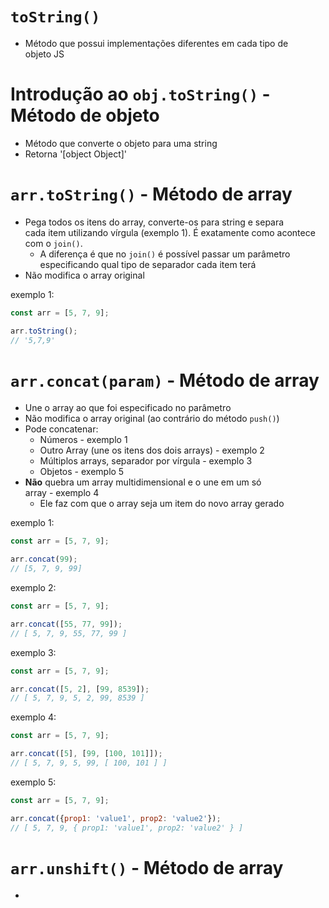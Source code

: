 # `toString()`
- Método que possui implementações diferentes em cada tipo de  
objeto JS

# Introdução ao `obj.toString()` - Método de objeto 
- Método que converte o objeto para uma string 
- Retorna '[object Object]'

# `arr.toString()` - Método de array 
- Pega todos os itens do array, converte-os para string e separa  
cada item utilizando vírgula (exemplo 1). É exatamente como acontece  
com o `join()`. 
  - A diferença é que no `join()` é possível passar um parâmetro  
  especificando qual tipo de separador cada item terá 
- Não modifica o array original 

exemplo 1:

```javascript
const arr = [5, 7, 9];

arr.toString(); 
// '5,7,9'
```

# `arr.concat(param)` - Método de array 
- Une o array ao que foi especificado no parâmetro 
- Não modifica o array original (ao contrário do método `push()`)
- Pode concatenar: 
  - Números - exemplo 1
  - Outro Array (une os itens dos dois arrays) - exemplo 2
  - Múltiplos arrays, separador por vírgula - exemplo 3
  - Objetos - exemplo 5
- **Não** quebra um array multidimensional e o une em um só  
array - exemplo 4
  - Ele faz com que o array seja um item do novo array gerado 

exemplo 1: 

```javascript
const arr = [5, 7, 9];

arr.concat(99);
// [5, 7, 9, 99]
```

exemplo 2: 

```javascript
const arr = [5, 7, 9];

arr.concat([55, 77, 99]);
// [ 5, 7, 9, 55, 77, 99 ]
```

exemplo 3: 

```javascript
const arr = [5, 7, 9];

arr.concat([5, 2], [99, 8539]);
// [ 5, 7, 9, 5, 2, 99, 8539 ]
```

exemplo 4: 

```javascript
const arr = [5, 7, 9];

arr.concat([5], [99, [100, 101]]);
// [ 5, 7, 9, 5, 99, [ 100, 101 ] ]
```

exemplo 5: 

```javascript
const arr = [5, 7, 9];

arr.concat({prop1: 'value1', prop2: 'value2'});
// [ 5, 7, 9, { prop1: 'value1', prop2: 'value2' } ]
```

# `arr.unshift()` - Método de array
- 